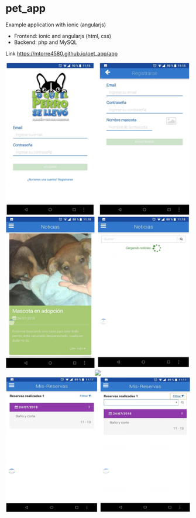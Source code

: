 # pet_app

Example application with ionic (angularjs)

- Frontend: ionic and angularjs (html, css)
- Backend: php and MySQL

Link https://mtorre4580.github.io/pet_app/app

<div style="text-align:center;margin:auto">
    <img src ="login_register.png" />
</div>

<div style="text-align:center;margin:auto">
    <img src ="news.png" />
</div>

<div style="text-align:center;margin:auto">
    <img src ="appointment.png" />
</div>

<div style="text-align:center;margin:auto">
    <img src ="reservations.png" />
</div>
